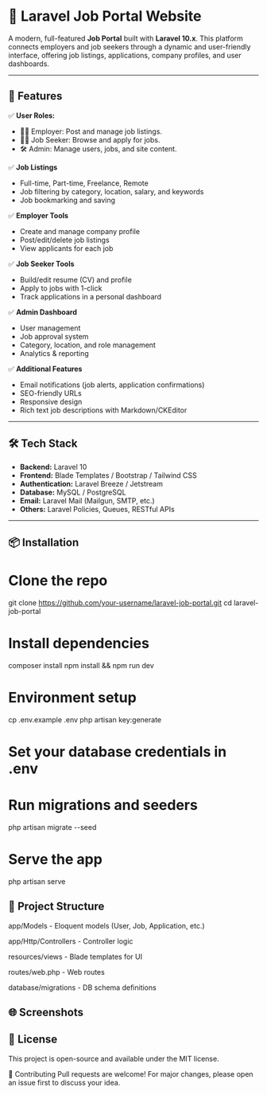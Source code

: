 # 💼 Laravel Job Portal Website

A modern, full-featured **Job Portal** built with **Laravel 10.x**. This platform connects employers and job seekers through a dynamic and user-friendly interface, offering job listings, applications, company profiles, and user dashboards.

---

## 🚀 Features

✅ **User Roles:**
- 👨‍💼 Employer: Post and manage job listings.
- 👩‍💻 Job Seeker: Browse and apply for jobs.
- 🛠️ Admin: Manage users, jobs, and site content.

✅ **Job Listings**
- Full-time, Part-time, Freelance, Remote
- Job filtering by category, location, salary, and keywords
- Job bookmarking and saving

✅ **Employer Tools**
- Create and manage company profile
- Post/edit/delete job listings
- View applicants for each job

✅ **Job Seeker Tools**
- Build/edit resume (CV) and profile
- Apply to jobs with 1-click
- Track applications in a personal dashboard

✅ **Admin Dashboard**
- User management
- Job approval system
- Category, location, and role management
- Analytics & reporting

✅ **Additional Features**
- Email notifications (job alerts, application confirmations)
- SEO-friendly URLs
- Responsive design
- Rich text job descriptions with Markdown/CKEditor

---

## 🛠️ Tech Stack

- **Backend:** Laravel 10
- **Frontend:** Blade Templates / Bootstrap / Tailwind CSS
- **Authentication:** Laravel Breeze / Jetstream
- **Database:** MySQL / PostgreSQL
- **Email:** Laravel Mail (Mailgun, SMTP, etc.)
- **Others:** Laravel Policies, Queues, RESTful APIs

---

## 📦 Installation


# Clone the repo
git clone https://github.com/your-username/laravel-job-portal.git
cd laravel-job-portal

# Install dependencies
composer install
npm install && npm run dev

# Environment setup
cp .env.example .env
php artisan key:generate

# Set your database credentials in .env
# Run migrations and seeders
php artisan migrate --seed

# Serve the app
php artisan serve

## 📁 Project Structure
app/Models - Eloquent models (User, Job, Application, etc.)

app/Http/Controllers - Controller logic

resources/views - Blade templates for UI

routes/web.php - Web routes

database/migrations - DB schema definitions

## 🌐 Screenshots
## 📄 License
This project is open-source and available under the MIT license.

🙌 Contributing
Pull requests are welcome! For major changes, please open an issue first to discuss your idea.
